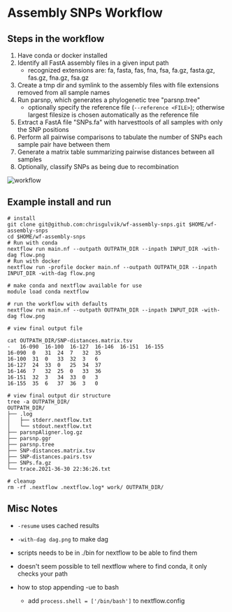 # Assembly SNPs Workflow


## Steps in the workflow
1. Have conda or docker installed
2. Identify all FastA assembly files in a given input path
    - recognized extensions are:  fa, fasta, fas, fna, fsa, fa.gz, fasta.gz, fas.gz, fna.gz, fsa.gz
3. Create a tmp dir and symlink to the assembly files with file extensions removed from all sample names
4. Run parsnp, which generates a phylogenetic tree "parsnp.tree"
    - optionally specify the reference file (`--reference <FILE>`); otherwise largest filesize is chosen automatically as the reference file
5. Extract a FastA file "SNPs.fa" with harvesttools of all samples with only the SNP positions
6. Perform all pairwise comparisons to tabulate the number of SNPs each sample pair have between them
7. Generate a matrix table summarizing pairwise distances between all samples
8. Optionally, classify SNPs as being due to recombination

![workflow](images/workflow_v1.0.0.png)


## Example install and run
```
# install
git clone git@github.com:chrisgulvik/wf-assembly-snps.git $HOME/wf-assembly-snps
cd $HOME/wf-assembly-snps
# Run with conda
nextflow run main.nf --outpath OUTPATH_DIR --inpath INPUT_DIR -with-dag flow.png
# Run with docker
nextflow run -profile docker main.nf --outpath OUTPATH_DIR --inpath INPUT_DIR -with-dag flow.png

# make conda and nextflow available for use
module load conda nextflow

# run the workflow with defaults
nextflow run main.nf --outpath OUTPATH_DIR --inpath INPUT_DIR -with-dag flow.png

# view final output file

cat OUTPATH_DIR/SNP-distances.matrix.tsv
-   16-090  16-100  16-127  16-146  16-151  16-155
16-090  0   31  24  7   32  35
16-100  31  0   33  32  3   6
16-127  24  33  0   25  34  37
16-146  7   32  25  0   33  36
16-151  32  3   34  33  0   3
16-155  35  6   37  36  3   0

# view final output dir structure
tree -a OUTPATH_DIR/
OUTPATH_DIR/
├── .log
│   ├── stderr.nextflow.txt
│   └── stdout.nextflow.txt
├── parsnpAligner.log.gz
├── parsnp.ggr
├── parsnp.tree
├── SNP-distances.matrix.tsv
├── SNP-distances.pairs.tsv
├── SNPs.fa.gz
└── trace.2021-36-30 22:36:26.txt

# cleanup
rm -rf .nextflow .nextflow.log* work/ OUTPATH_DIR/
```


## Misc Notes
- `-resume` uses cached results
- `-with-dag dag.png` to make dag

- scripts needs to be in ./bin for nextflow to be able to find them

- doesn't seem possible to tell nextflow where to find conda, it only checks your path

- how to stop appending -ue to bash
    - add `process.shell = ['/bin/bash']` to nextflow.config

